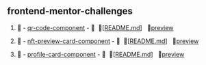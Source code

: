 ## frontend-mentor-challenges

1. 🌟 - [qr-code-component](/qr-code-component) - 🌟 &nbsp;📄[[README.md](/qr-code-component/README.md)] &nbsp;&nbsp;🔗[preview](https://lisztomania23.github.io/frontend-mentor-challenges/qr-code-component/)

2. 🌟 - [nft-preview-card-component](/nft-preview-card-component) - 🌟 &nbsp;📄[[README.md](/nft-preview-card-component/README.md)] &nbsp;&nbsp;🔗[preview](https://lisztomania23.github.io/frontend-mentor-challenges/nft-preview-card-component/)

3. 🌟 - [profile-card-component](/profile-card-component) - 🌟 &nbsp;📄[[README.md](/profile-card-component/README.md)] &nbsp;&nbsp;🔗[preview](https://lisztomania23.github.io/frontend-mentor-challenges/profile-card-component/)
